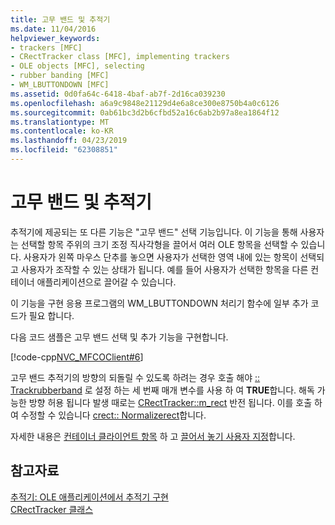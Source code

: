 ```yaml
---
title: 고무 밴드 및 추적기
ms.date: 11/04/2016
helpviewer_keywords:
- trackers [MFC]
- CRectTracker class [MFC], implementing trackers
- OLE objects [MFC], selecting
- rubber banding [MFC]
- WM_LBUTTONDOWN [MFC]
ms.assetid: 0d0fa64c-6418-4baf-ab7f-2d16ca039230
ms.openlocfilehash: a6a9c9848e21129d4e6a8ce300e8750b4a0c6126
ms.sourcegitcommit: 0ab61bc3d2b6cfbd52a16c6ab2b97a8ea1864f12
ms.translationtype: MT
ms.contentlocale: ko-KR
ms.lasthandoff: 04/23/2019
ms.locfileid: "62308851"
---
```

# <a name="rubber-banding-and-trackers"></a>고무 밴드 및 추적기

추적기에 제공되는 또 다른 기능은 "고무 밴드" 선택 기능입니다. 이 기능을 통해 사용자는 선택할 항목 주위의 크기 조정 직사각형을 끌어서 여러 OLE 항목을 선택할 수 있습니다. 사용자가 왼쪽 마우스 단추를 놓으면 사용자가 선택한 영역 내에 있는 항목이 선택되고 사용자가 조작할 수 있는 상태가 됩니다. 예를 들어 사용자가 선택한 항목을 다른 컨테이너 애플리케이션으로 끌어갈 수 있습니다.

이 기능을 구현 응용 프로그램의 WM_LBUTTONDOWN 처리기 함수에 일부 추가 코드가 필요 합니다.

다음 코드 샘플은 고무 밴드 선택 및 추가 기능을 구현합니다.

[!code-cpp[NVC_MFCOClient#6](../mfc/codesnippet/cpp/rubber-banding-and-trackers_1.cpp)]

고무 밴드 추적기의 방향의 되돌릴 수 있도록 하려는 경우 호출 해야 [:: Trackrubberband](../mfc/reference/crecttracker-class.md#trackrubberband) 로 설정 하는 세 번째 매개 변수를 사용 하 여 **TRUE**합니다. 해독 가능한 방향 허용 됩니다 발생 때로는 [CRectTracker::m_rect](../mfc/reference/crecttracker-class.md#m_rect) 반전 됩니다. 이를 호출 하 여 수정할 수 있습니다 [crect:: Normalizerect](../atl-mfc-shared/reference/crect-class.md#normalizerect)합니다.

자세한 내용은 [컨테이너 클라이언트 항목](../mfc/containers-client-items.md) 하 고 [끌어서 놓기 사용자 지정](../mfc/drag-and-drop-customizing.md)합니다.

## <a name="see-also"></a>참고자료

[추적기: OLE 애플리케이션에서 추적기 구현](../mfc/trackers-implementing-trackers-in-your-ole-application.md)<br/>
[CRectTracker 클래스](../mfc/reference/crecttracker-class.md)
